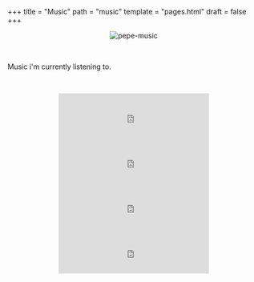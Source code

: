 +++
title = "Music"
path = "music"
template = "pages.html"
draft = false
+++

<p align="center">
  <img src="https://sachinsenal0x64.github.io/picx-images-hosting/music-pepe.3qfwzp39mn0g.gif" alt="pepe-music" aspect-ratio=250/250 />
</p>


<br>

<p>Music i'm currently listening to.</p>

<br>

<div style="text-align: center;">

 <p>

  <span style="float:left;">

   <iframe title="music" src="https://embed.tidal.com/tracks/294404537?disableAnalytics=true" frameborder="0" style="width: 100%; max-width: 300px; height: 90px;"></iframe>
   <iframe  title="music" src="https://embed.tidal.com/tracks/294404536?disableAnalytics=true" frameborder="0" style="width: 100%; max-width: 300px; height: 90px;"></iframe>

   </span>

   <span style="float:right;">
     
   <iframe title="music" src="https://embed.tidal.com/tracks/294404535?disableAnalytics=true" frameborder="0" style="width: 100%; max-width: 300px; height: 90px;"></iframe>
   <iframe title="music" src="https://embed.tidal.com/tracks/138790325?disableAnalytics=true" frameborder="0" style="width: 100%; max-width: 300px; height: 90px;"></iframe>
      
   </span>

   <span style="float:left;">

      
   </span>

 </p>
</div>
